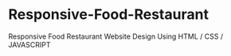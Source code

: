 # Responsive-Food-Restaurant
Responsive Food Restaurant Website Design Using HTML / CSS / JAVASCRIPT
